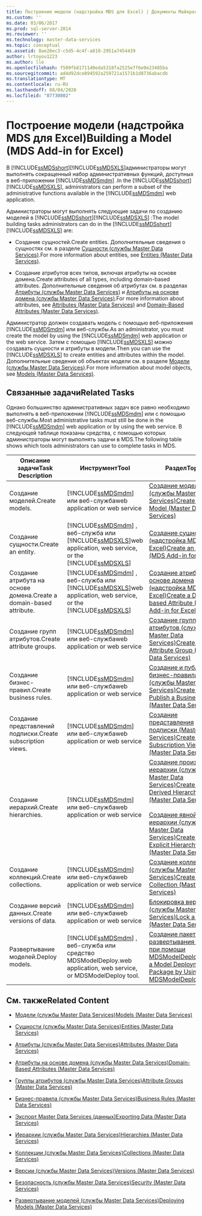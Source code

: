 ```yaml
---
title: Построение модели (надстройка MDS для Excel) | Документы Майкрософт
ms.custom: ''
ms.date: 03/06/2017
ms.prod: sql-server-2014
ms.reviewer: ''
ms.technology: master-data-services
ms.topic: conceptual
ms.assetid: 8ae26ec3-c5d5-4c4f-a810-2951a7454439
author: lrtoyou1223
ms.author: lle
ms.openlocfilehash: f509fb81711d0eda5318fa2525e7f6e9e23485ba
ms.sourcegitcommit: ad4d92dce894592a259721a1571b1d8736abacdb
ms.translationtype: MT
ms.contentlocale: ru-RU
ms.lasthandoff: 08/04/2020
ms.locfileid: "87730802"
---
```

# <a name="building-a-model-mds-add-in-for-excel"></a><span data-ttu-id="c6a10-102">Построение модели (надстройка MDS для Excel)</span><span class="sxs-lookup"><span data-stu-id="c6a10-102">Building a Model (MDS Add-in for Excel)</span></span>
  <span data-ttu-id="c6a10-103">В [!INCLUDE[ssMDSshort](../../includes/ssmdsshort-md.md)][!INCLUDE[ssMDSXLS](../../includes/ssmdsxls-md.md)]администраторы могут выполнять сокращенный набор административных функций, доступных в веб-приложении [!INCLUDE[ssMDSmdm](../../includes/ssmdsmdm-md.md)] .</span><span class="sxs-lookup"><span data-stu-id="c6a10-103">In the [!INCLUDE[ssMDSshort](../../includes/ssmdsshort-md.md)][!INCLUDE[ssMDSXLS](../../includes/ssmdsxls-md.md)], administrators can perform a subset of the administrative functions available in the [!INCLUDE[ssMDSmdm](../../includes/ssmdsmdm-md.md)] web application.</span></span>  
  
 <span data-ttu-id="c6a10-104">Администраторы могут выполнять следующие задачи по созданию моделей в [!INCLUDE[ssMDSshort](../../includes/ssmdsshort-md.md)][!INCLUDE[ssMDSXLS](../../includes/ssmdsxls-md.md)] :</span><span class="sxs-lookup"><span data-stu-id="c6a10-104">The model building tasks administrators can do in the [!INCLUDE[ssMDSshort](../../includes/ssmdsshort-md.md)][!INCLUDE[ssMDSXLS](../../includes/ssmdsxls-md.md)] are:</span></span>  
  
-   <span data-ttu-id="c6a10-105">Создание сущностей.</span><span class="sxs-lookup"><span data-stu-id="c6a10-105">Create entities.</span></span> <span data-ttu-id="c6a10-106">Дополнительные сведения о сущностях см. в разделе [Сущности (службы Master Data Services)](../entities-master-data-services.md).</span><span class="sxs-lookup"><span data-stu-id="c6a10-106">For more information about entities, see [Entities &#40;Master Data Services&#41;](../entities-master-data-services.md).</span></span>  
  
-   <span data-ttu-id="c6a10-107">Создание атрибутов всех типов, включая атрибуты на основе домена.</span><span class="sxs-lookup"><span data-stu-id="c6a10-107">Create attributes of all types, including domain-based attributes.</span></span> <span data-ttu-id="c6a10-108">Дополнительные сведения об атрибутах см. в разделах [Атрибуты (службы Master Data Services)](../attributes-master-data-services.md) и [Атрибуты на основе домена (службы Master Data Services)](../domain-based-attributes-master-data-services.md).</span><span class="sxs-lookup"><span data-stu-id="c6a10-108">For more information about attributes, see [Attributes &#40;Master Data Services&#41;](../attributes-master-data-services.md) and [Domain-Based Attributes &#40;Master Data Services&#41;](../domain-based-attributes-master-data-services.md).</span></span>  
  
 <span data-ttu-id="c6a10-109">Администратор должен создавать модель с помощью веб-приложения [!INCLUDE[ssMDSmdm](../../includes/ssmdsmdm-md.md)] или веб-службы.</span><span class="sxs-lookup"><span data-stu-id="c6a10-109">As an administrator, you must create the model by using the [!INCLUDE[ssMDSmdm](../../includes/ssmdsmdm-md.md)] web application or the web service.</span></span> <span data-ttu-id="c6a10-110">Затем с помощью [!INCLUDE[ssMDSXLS](../../includes/ssmdsxls-md.md)] можно создавать сущности и атрибуты в модели.</span><span class="sxs-lookup"><span data-stu-id="c6a10-110">Then you can use the [!INCLUDE[ssMDSXLS](../../includes/ssmdsxls-md.md)] to create entities and attributes within the model.</span></span> <span data-ttu-id="c6a10-111">Дополнительные сведения об объектах модели см. в разделе [Модели (службы Master Data Services)](../models-master-data-services.md).</span><span class="sxs-lookup"><span data-stu-id="c6a10-111">For more information about model objects, see [Models &#40;Master Data Services&#41;](../models-master-data-services.md).</span></span>  
  
## <a name="related-tasks"></a><span data-ttu-id="c6a10-112">Связанные задачи</span><span class="sxs-lookup"><span data-stu-id="c6a10-112">Related Tasks</span></span>  
 <span data-ttu-id="c6a10-113">Однако большинство административных задач все равно необходимо выполнять в веб-приложении [!INCLUDE[ssMDSmdm](../../includes/ssmdsmdm-md.md)] или с помощью веб-службы.</span><span class="sxs-lookup"><span data-stu-id="c6a10-113">Most administrative tasks must still be done in the [!INCLUDE[ssMDSmdm](../../includes/ssmdsmdm-md.md)] web application or by using the web service.</span></span> <span data-ttu-id="c6a10-114">В следующей таблице показаны средства, с помощью которых администраторы могут выполнять задачи в MDS.</span><span class="sxs-lookup"><span data-stu-id="c6a10-114">The following table shows which tools administrators can use to complete tasks in MDS.</span></span>  
  
|<span data-ttu-id="c6a10-115">Описание задачи</span><span class="sxs-lookup"><span data-stu-id="c6a10-115">Task Description</span></span>|<span data-ttu-id="c6a10-116">Инструмент</span><span class="sxs-lookup"><span data-stu-id="c6a10-116">Tool</span></span>|<span data-ttu-id="c6a10-117">Раздел</span><span class="sxs-lookup"><span data-stu-id="c6a10-117">Topic</span></span>|  
|----------------------|----------|-----------|  
|<span data-ttu-id="c6a10-118">Создание моделей.</span><span class="sxs-lookup"><span data-stu-id="c6a10-118">Create models.</span></span>|[!INCLUDE[ssMDSmdm](../../includes/ssmdsmdm-md.md)] <span data-ttu-id="c6a10-119">или веб-служба</span><span class="sxs-lookup"><span data-stu-id="c6a10-119">web application or web service</span></span>|[<span data-ttu-id="c6a10-120">Создание модели (службы Master Data Services)</span><span class="sxs-lookup"><span data-stu-id="c6a10-120">Create a Model &#40;Master Data Services&#41;</span></span>](../create-a-model-master-data-services.md)|  
|<span data-ttu-id="c6a10-121">Создание сущности.</span><span class="sxs-lookup"><span data-stu-id="c6a10-121">Create an entity.</span></span>|[!INCLUDE[ssMDSmdm](../../includes/ssmdsmdm-md.md)] <span data-ttu-id="c6a10-122">, веб-служба или [!INCLUDE[ssMDSXLS](../../includes/ssmdsxls-md.md)]</span><span class="sxs-lookup"><span data-stu-id="c6a10-122">web application, web service, or the [!INCLUDE[ssMDSXLS](../../includes/ssmdsxls-md.md)]</span></span>|[<span data-ttu-id="c6a10-123">Создание сущности (надстройка MDS для Excel)</span><span class="sxs-lookup"><span data-stu-id="c6a10-123">Create an Entity &#40;MDS Add-in for Excel&#41;</span></span>](create-an-entity-mds-add-in-for-excel.md)|  
|<span data-ttu-id="c6a10-124">Создание атрибута на основе домена.</span><span class="sxs-lookup"><span data-stu-id="c6a10-124">Create a domain-based attribute.</span></span>|[!INCLUDE[ssMDSmdm](../../includes/ssmdsmdm-md.md)] <span data-ttu-id="c6a10-125">, веб-служба или [!INCLUDE[ssMDSXLS](../../includes/ssmdsxls-md.md)]</span><span class="sxs-lookup"><span data-stu-id="c6a10-125">web application, web service, or the [!INCLUDE[ssMDSXLS](../../includes/ssmdsxls-md.md)]</span></span>|[<span data-ttu-id="c6a10-126">Создание атрибута на основе домена (надстройка MDS для Excel)</span><span class="sxs-lookup"><span data-stu-id="c6a10-126">Create a Domain-based Attribute &#40;MDS Add-in for Excel&#41;</span></span>](create-a-domain-based-attribute-mds-add-in-for-excel.md)|  
|<span data-ttu-id="c6a10-127">Создание групп атрибутов.</span><span class="sxs-lookup"><span data-stu-id="c6a10-127">Create attribute groups.</span></span>|[!INCLUDE[ssMDSmdm](../../includes/ssmdsmdm-md.md)] <span data-ttu-id="c6a10-128">или веб-служба</span><span class="sxs-lookup"><span data-stu-id="c6a10-128">web application or web service</span></span>|[<span data-ttu-id="c6a10-129">Создание группы атрибутов (службы Master Data Services)</span><span class="sxs-lookup"><span data-stu-id="c6a10-129">Create an Attribute Group &#40;Master Data Services&#41;</span></span>](../create-an-attribute-group-master-data-services.md)|  
|<span data-ttu-id="c6a10-130">Создание бизнес-правил.</span><span class="sxs-lookup"><span data-stu-id="c6a10-130">Create business rules.</span></span>|[!INCLUDE[ssMDSmdm](../../includes/ssmdsmdm-md.md)] <span data-ttu-id="c6a10-131">или веб-служба</span><span class="sxs-lookup"><span data-stu-id="c6a10-131">web application or web service</span></span>|[<span data-ttu-id="c6a10-132">Создание и публикация бизнес-правила (службы Master Data Services)</span><span class="sxs-lookup"><span data-stu-id="c6a10-132">Create and Publish a Business Rule &#40;Master Data Services&#41;</span></span>](../create-and-publish-a-business-rule-master-data-services.md)|  
|<span data-ttu-id="c6a10-133">Создание представлений подписки.</span><span class="sxs-lookup"><span data-stu-id="c6a10-133">Create subscription views.</span></span>|[!INCLUDE[ssMDSmdm](../../includes/ssmdsmdm-md.md)] <span data-ttu-id="c6a10-134">или веб-служба</span><span class="sxs-lookup"><span data-stu-id="c6a10-134">web application or web service</span></span>|[<span data-ttu-id="c6a10-135">Создание представления подписки &#40;Master Data Services&#41;</span><span class="sxs-lookup"><span data-stu-id="c6a10-135">Create a Subscription View &#40;Master Data Services&#41;</span></span>](../create-a-subscription-view-to-export-data-master-data-services.md)|  
|<span data-ttu-id="c6a10-136">Создание иерархий.</span><span class="sxs-lookup"><span data-stu-id="c6a10-136">Create hierarchies.</span></span>|[!INCLUDE[ssMDSmdm](../../includes/ssmdsmdm-md.md)] <span data-ttu-id="c6a10-137">или веб-служба</span><span class="sxs-lookup"><span data-stu-id="c6a10-137">web application or web service</span></span>|[<span data-ttu-id="c6a10-138">Создание производной иерархии (службы Master Data Services)</span><span class="sxs-lookup"><span data-stu-id="c6a10-138">Create a Derived Hierarchy &#40;Master Data Services&#41;</span></span>](../create-a-derived-hierarchy-master-data-services.md)<br /><br /> [<span data-ttu-id="c6a10-139">Создание явной иерархии (службы Master Data Services)</span><span class="sxs-lookup"><span data-stu-id="c6a10-139">Create an Explicit Hierarchy &#40;Master Data Services&#41;</span></span>](../create-an-explicit-hierarchy-master-data-services.md)|  
|<span data-ttu-id="c6a10-140">Создание коллекций.</span><span class="sxs-lookup"><span data-stu-id="c6a10-140">Create collections.</span></span>|[!INCLUDE[ssMDSmdm](../../includes/ssmdsmdm-md.md)] <span data-ttu-id="c6a10-141">или веб-служба</span><span class="sxs-lookup"><span data-stu-id="c6a10-141">web application or web service</span></span>|[<span data-ttu-id="c6a10-142">Создание коллекции (службы Master Data Services)</span><span class="sxs-lookup"><span data-stu-id="c6a10-142">Create a Collection &#40;Master Data Services&#41;</span></span>](../create-a-collection-master-data-services.md)|  
|<span data-ttu-id="c6a10-143">Создание версий данных.</span><span class="sxs-lookup"><span data-stu-id="c6a10-143">Create versions of data.</span></span>|[!INCLUDE[ssMDSmdm](../../includes/ssmdsmdm-md.md)] <span data-ttu-id="c6a10-144">или веб-служба</span><span class="sxs-lookup"><span data-stu-id="c6a10-144">web application or web service</span></span>|[<span data-ttu-id="c6a10-145">Блокировка версии (службы Master Data Services)</span><span class="sxs-lookup"><span data-stu-id="c6a10-145">Lock a Version &#40;Master Data Services&#41;</span></span>](../lock-a-version-master-data-services.md)|  
|<span data-ttu-id="c6a10-146">Развертывание моделей.</span><span class="sxs-lookup"><span data-stu-id="c6a10-146">Deploy models.</span></span>|[!INCLUDE[ssMDSmdm](../../includes/ssmdsmdm-md.md)] <span data-ttu-id="c6a10-147">, веб-служба или средство MDSModelDeploy.</span><span class="sxs-lookup"><span data-stu-id="c6a10-147">web application, web service, or MDSModelDeploy tool.</span></span>|[<span data-ttu-id="c6a10-148">Создание пакета развертывания модели при помощи MDSModelDeploy</span><span class="sxs-lookup"><span data-stu-id="c6a10-148">Create a Model Deployment Package by Using MDSModelDeploy</span></span>](../create-a-model-deployment-package-by-using-mdsmodeldeploy.md)|  
  
## <a name="related-content"></a><span data-ttu-id="c6a10-149">См. также</span><span class="sxs-lookup"><span data-stu-id="c6a10-149">Related Content</span></span>  
  
-   [<span data-ttu-id="c6a10-150">Модели (службы Master Data Services)</span><span class="sxs-lookup"><span data-stu-id="c6a10-150">Models &#40;Master Data Services&#41;</span></span>](../models-master-data-services.md)  
  
-   [<span data-ttu-id="c6a10-151">Сущности (службы Master Data Services)</span><span class="sxs-lookup"><span data-stu-id="c6a10-151">Entities &#40;Master Data Services&#41;</span></span>](../entities-master-data-services.md)  
  
-   [<span data-ttu-id="c6a10-152">Атрибуты (службы Master Data Services)</span><span class="sxs-lookup"><span data-stu-id="c6a10-152">Attributes &#40;Master Data Services&#41;</span></span>](../attributes-master-data-services.md)  
  
-   [<span data-ttu-id="c6a10-153">Атрибуты на основе домена (службы Master Data Services)</span><span class="sxs-lookup"><span data-stu-id="c6a10-153">Domain-Based Attributes &#40;Master Data Services&#41;</span></span>](../domain-based-attributes-master-data-services.md)  
  
-   [<span data-ttu-id="c6a10-154">Группы атрибутов (службы Master Data Services)</span><span class="sxs-lookup"><span data-stu-id="c6a10-154">Attribute Groups &#40;Master Data Services&#41;</span></span>](../attribute-groups-master-data-services.md)  
  
-   [<span data-ttu-id="c6a10-155">Бизнес-правила (службы Master Data Services)</span><span class="sxs-lookup"><span data-stu-id="c6a10-155">Business Rules &#40;Master Data Services&#41;</span></span>](../business-rules-master-data-services.md)  
  
-   [<span data-ttu-id="c6a10-156">Экспорт Master Data Services &#40;данных&#41;</span><span class="sxs-lookup"><span data-stu-id="c6a10-156">Exporting Data &#40;Master Data Services&#41;</span></span>](../overview-exporting-data-master-data-services.md)  
  
-   [<span data-ttu-id="c6a10-157">Иерархии (службы Master Data Services)</span><span class="sxs-lookup"><span data-stu-id="c6a10-157">Hierarchies &#40;Master Data Services&#41;</span></span>](../hierarchies-master-data-services.md)  
  
-   [<span data-ttu-id="c6a10-158">Коллекции (службы Master Data Services)</span><span class="sxs-lookup"><span data-stu-id="c6a10-158">Collections &#40;Master Data Services&#41;</span></span>](../collections-master-data-services.md)  
  
-   [<span data-ttu-id="c6a10-159">Версии (службы Master Data Services)</span><span class="sxs-lookup"><span data-stu-id="c6a10-159">Versions &#40;Master Data Services&#41;</span></span>](../versions-master-data-services.md)  
  
-   [<span data-ttu-id="c6a10-160">Безопасность (службы Master Data Services)</span><span class="sxs-lookup"><span data-stu-id="c6a10-160">Security &#40;Master Data Services&#41;</span></span>](../security-master-data-services.md)  
  
-   [<span data-ttu-id="c6a10-161">Развертывание моделей (службы Master Data Services)</span><span class="sxs-lookup"><span data-stu-id="c6a10-161">Deploying Models &#40;Master Data Services&#41;</span></span>](../deploying-models-master-data-services.md)  
  
  
